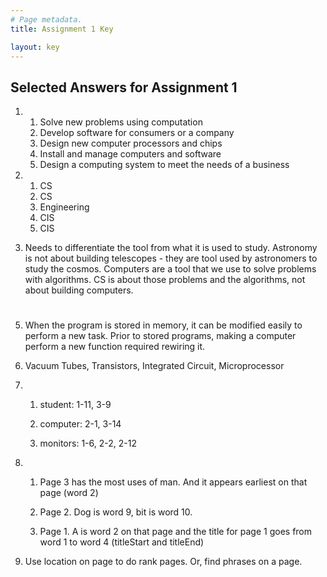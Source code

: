 ```yaml
---
# Page metadata.
title: Assignment 1 Key

layout: key
---
```


## Selected Answers for Assignment 1

1.  
    1. Solve new problems using computation
    1. Develop software for consumers or a company
    1. Design new computer processors and chips
    1. Install and manage computers and software
    1. Design a computing system to meet the needs of a business

2.
    1. CS
    1. CS
    1. Engineering
    1. CIS
    1. CIS

3. Needs to differentiate the tool from what it is used to study.
Astronomy is not about building telescopes - they are tool used by
astronomers to study the cosmos. Computers are a tool that we use to solve problems
with algorithms. CS is about those problems and the algorithms, not about building
computers.

#

5. When the program is stored in memory, it can be modified easily to perform a new task.
Prior to stored programs, making a computer perform a new function required rewiring it.

6. Vacuum Tubes, Transistors, Integrated Circuit, Microprocessor

7.  
    1. student: 1-11, 3-9

    1. computer: 2-1, 3-14

    1. monitors: 1-6, 2-2, 2-12

8.  
    1. Page 3 has the most uses of man. And it appears earliest on that page (word 2)

    1. Page 2. Dog is word 9, bit is word 10.
    
    1. Page 1. A is word 2 on that page and the title for page 1 goes from word 1 to word 4 (titleStart and titleEnd)


9. Use location on page to do rank pages. Or, find phrases on a page. 
